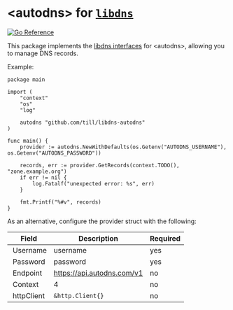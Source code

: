 
\<autodns\> for [`libdns`](https://github.com/libdns/libdns)
=======================

[![Go Reference](https://pkg.go.dev/badge/test.svg)](https://pkg.go.dev/github.com/till/libdns-autodns)

This package implements the [libdns interfaces](https://github.com/libdns/libdns) for \<autodns\>, allowing you to manage DNS records.

Example:

```
package main

import (
	"context"
	"os"
	"log"

	autodns "github.com/till/libdns-autodns"
)

func main() {
	provider := autodns.NewWithDefaults(os.Getenv("AUTODNS_USERNAME"), os.Getenv("AUTODNS_PASSWORD"))

	records, err := provider.GetRecords(context.TODO(), "zone.example.org")
	if err != nil {
		log.Fatalf("unexpected error: %s", err)
	}

	fmt.Printf("%#v", records)
}
```

As an alternative, configure the provider struct with the following:

| Field      | Description                | Required |
|------------|----------------------------|----------|
| Username   | username                   | yes      |
| Password   | password                   | yes      |
| Endpoint   | https://api.autodns.com/v1 | no       |
| Context    | 4                          | no       |
| httpClient | `&http.Client{}`           | no       |
